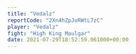 ```yaml
---
title: "Vedalz"
reportCode: "2Xn4hZpJvRWtL7zC"
player: "Vedalz"
fight: "High King Maulgar"
date: 2021-07-29T18:52:59.061000+00:00
---
```

